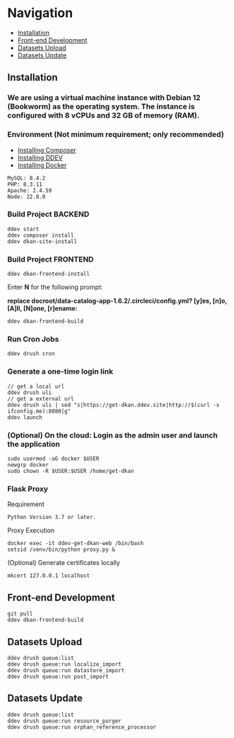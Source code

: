 # Navigation
- [Installation](#installation)
- [Front-end Development](#front-end-development)
- [Datasets Upload](#datasets-upload)
- [Datasets Update](#datasets-update)

## Installation

### We are using a virtual machine instance with Debian 12 (Bookworm) as the operating system. The instance is configured with 8 vCPUs and 32 GB of memory (RAM).

### Environment (Not minimum requirement; only recommended)
- <a href="https://getcomposer.org/doc/00-intro.md#installation-linux-unix-osx" target="_blank">Installing Composer</a>
- <a href="https://ddev.readthedocs.io/en/latest/users/install/ddev-installation/" target="_blank">Installing DDEV</a>
- <a href="https://ddev.readthedocs.io/en/latest/users/install/docker-installation/" target="_blank">Installing Docker</a>
```
MySQL: 8.4.2
PHP: 8.3.11
Apache: 2.4.59
Node: 22.8.0
```

### Build Project BACKEND
```
ddev start
ddev composer install
ddev dkan-site-install
```

### Build Project FRONTEND
```
ddev dkan-frontend-install
```
Enter **N** for the following prompt:

**replace docroot/data-catalog-app-1.6.2/.circleci/config.yml? [y]es, [n]o, [A]ll, [N]one, [r]ename:**
```
ddev dkan-frontend-build
```

### Run Cron Jobs
```
ddev drush cron
```

### Generate a one-time login link
```
// get a local url
ddev drush uli
// get a external url
ddev drush uli | sed "s|https://get-dkan.ddev.site|http://$(curl -s ifconfig.me):8080|g"
ddev launch
```

### (Optional) On the cloud: Login as the admin user and launch the application
```
sudo usermod -aG docker $USER
newgrp docker
sudo chown -R $USER:$USER /home/get-dkan
```

### Flask Proxy
Requirement
```
Python Version 3.7 or later.
```
Proxy Execution
```
docker exec -it ddev-get-dkan-web /bin/bash
setsid /venv/bin/python proxy.py &
```
(Optional) Generate certificates locally
```
mkcert 127.0.0.1 localhost
```

## Front-end Development
```
git pull
ddev dkan-frontend-build
```

## Datasets Upload
```
ddev drush queue:list
ddev drush queue:run localize_import
ddev drush queue:run datastore_import
ddev drush queue:run post_import
```

## Datasets Update
```
ddev drush queue:list
ddev drush queue:run resource_purger
ddev drush queue:run orphan_reference_processor
```
